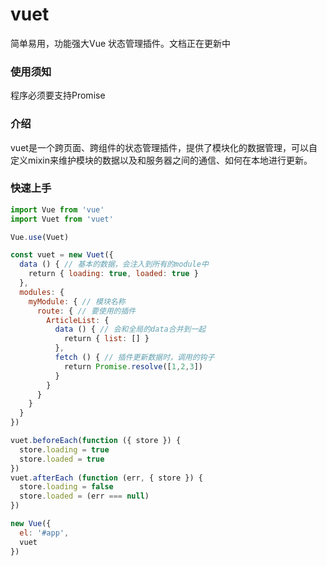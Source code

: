 # vuet
简单易用，功能强大Vue 状态管理插件。文档正在更新中

### 使用须知
程序必须要支持Promise  

### 介绍
vuet是一个跨页面、跨组件的状态管理插件，提供了模块化的数据管理，可以自定义mixin来维护模块的数据以及和服务器之间的通信、如何在本地进行更新。

### 快速上手
```javascript
import Vue from 'vue'
import Vuet from 'vuet'

Vue.use(Vuet)

const vuet = new Vuet({
  data () { // 基本的数据，会注入到所有的module中
    return { loading: true, loaded: true }
  },
  modules: {
    myModule: { // 模块名称
      route: { // 要使用的插件
        ArticleList: {
          data () { // 会和全局的data合并到一起
            return { list: [] }
          },
          fetch () { // 插件更新数据时，调用的钩子
            return Promise.resolve([1,2,3])
          }
        }
      }
    }
  }
})

vuet.beforeEach(function ({ store }) {
  store.loading = true
  store.loaded = true
})
vuet.afterEach (function (err, { store }) {
  store.loading = false
  store.loaded = (err === null)
})

new Vue({
  el: '#app',
  vuet
})

```
